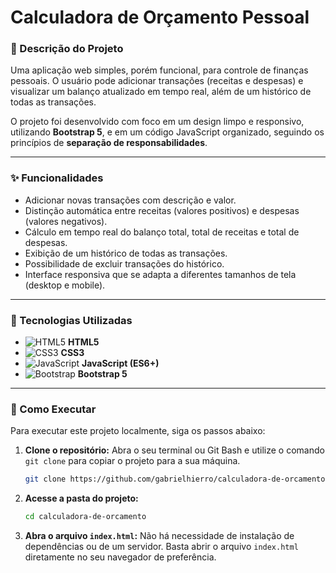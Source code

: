 # Calculadora de Orçamento Pessoal

### 📝 Descrição do Projeto

Uma aplicação web simples, porém funcional, para controle de finanças pessoais. O usuário pode adicionar transações (receitas e despesas) e visualizar um balanço atualizado em tempo real, além de um histórico de todas as transações.

O projeto foi desenvolvido com foco em um design limpo e responsivo, utilizando **Bootstrap 5**, e em um código JavaScript organizado, seguindo os princípios de **separação de responsabilidades**.

---

### ✨ Funcionalidades

- Adicionar novas transações com descrição e valor.
- Distinção automática entre receitas (valores positivos) e despesas (valores negativos).
- Cálculo em tempo real do balanço total, total de receitas e total de despesas.
- Exibição de um histórico de todas as transações.
- Possibilidade de excluir transações do histórico.
- Interface responsiva que se adapta a diferentes tamanhos de tela (desktop e mobile).

---

### 🚀 Tecnologias Utilizadas

- ![HTML5](https://img.shields.io/badge/-HTML5-E34F26?style=flat&logo=html5&logoColor=white) **HTML5**
- ![CSS3](https://img.shields.io/badge/-CSS3-1572B6?style=flat&logo=css3&logoColor=white) **CSS3**
- ![JavaScript](https://img.shields.io/badge/-JavaScript-F7DF1E?style=flat&logo=javascript&logoColor=black) **JavaScript (ES6+)**
- ![Bootstrap](https://img.shields.io/badge/-Bootstrap-7952B3?style=flat&logo=bootstrap&logoColor=white) **Bootstrap 5**

---

### 🏃 Como Executar

Para executar este projeto localmente, siga os passos abaixo:

1.  **Clone o repositório:**
    Abra o seu terminal ou Git Bash e utilize o comando `git clone` para copiar o projeto para a sua máquina.

    ```bash
    git clone https://github.com/gabrielhierro/calculadora-de-orcamento.git
    ```

2.  **Acesse a pasta do projeto:**

    ```bash
    cd calculadora-de-orcamento
    ```

3.  **Abra o arquivo `index.html`:**
    Não há necessidade de instalação de dependências ou de um servidor. Basta abrir o arquivo `index.html` diretamente no seu navegador de preferência.

